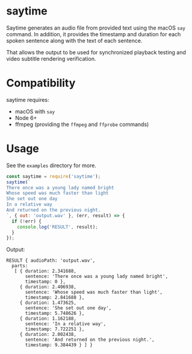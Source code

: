 saytime
===

Saytime generates an audio file from provided text using the macOS `say` command.
In addition, it provides the timestamp and duration for each spoken sentence along with the text of each sentence.

That allows the output to be used for synchronized playback testing and video subtitle rendering verification.

# Compatibility

saytime requires:
* macOS with `say`
* Node 6+
* ffmpeg (providing the `ffmpeg` and `ffprobe` commands)

# Usage

See the `examples` directory for more.

```javascript
const saytime = require('saytime');
saytime(`
There once was a young lady named bright
Whose speed was much faster than light
She set out one day
In a relative way
And returned on the previous night.
`, { out: 'output.wav' }, (err, result) => {
  if (!err) {
    console.log('RESULT', result);
  }
});
```

Output:
```
RESULT { audioPath: 'output.wav',
  parts:
   [ { duration: 2.341688,
       sentence: 'There once was a young lady named bright',
       timestamp: 0 },
     { duration: 2.406938,
       sentence: 'Whose speed was much faster than light',
       timestamp: 2.841688 },
     { duration: 1.473625,
       sentence: 'She set out one day',
       timestamp: 5.748626 },
     { duration: 1.162188,
       sentence: 'In a relative way',
       timestamp: 7.722251 },
     { duration: 2.002438,
       sentence: 'And returned on the previous night.',
       timestamp: 9.384439 } ] }
```
